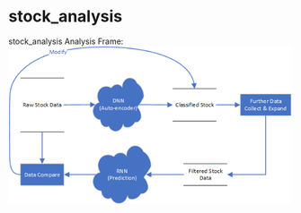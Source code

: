 # stock_analysis
stock_analysis
Analysis Frame:<br>
![](https://github.com/stlfatboy/stock_analysis/blob/master/PNG/Analysis_Frame.png) 

